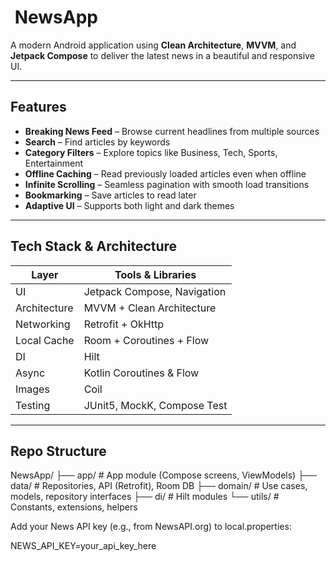 # ​ NewsApp

A modern Android application using **Clean Architecture**, **MVVM**, and **Jetpack Compose** to deliver the latest news in a beautiful and responsive UI.

---

##  Features

- **Breaking News Feed** – Browse current headlines from multiple sources  
- **Search** – Find articles by keywords  
- **Category Filters** – Explore topics like Business, Tech, Sports, Entertainment  
- **Offline Caching** – Read previously loaded articles even when offline  
- **Infinite Scrolling** – Seamless pagination with smooth load transitions  
- **Bookmarking** – Save articles to read later  
- **Adaptive UI** – Supports both light and dark themes  

---

##  Tech Stack & Architecture

| Layer        | Tools & Libraries           |
|--------------|-----------------------------|
| UI           | Jetpack Compose, Navigation |
| Architecture | MVVM + Clean Architecture   |
| Networking   | Retrofit + OkHttp           |
| Local Cache  | Room + Coroutines + Flow    |
| DI           | Hilt                        |
| Async        | Kotlin Coroutines & Flow    |
| Images       | Coil                        |
| Testing      | JUnit5, MockK, Compose Test |

---

##  Repo Structure

NewsApp/
├── app/ # App module (Compose screens, ViewModels)
├── data/ # Repositories, API (Retrofit), Room DB
├── domain/ # Use cases, models, repository interfaces
├── di/ # Hilt modules
└── utils/ # Constants, extensions, helpers

Add your News API key (e.g., from NewsAPI.org) to local.properties:

NEWS_API_KEY=your_api_key_here


